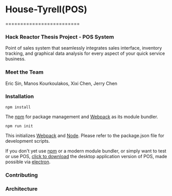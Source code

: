 # House-Tyrell(POS)
=========================

### Hack Reactor Thesis Project - POS System

Point of sales system that seamlessly integrates sales interface, inventory tracking, and graphical data analysis for every aspect of your quick service business.

### Meet the Team
Eric Sin,
Manos Kourkoulakos,
Xixi Chen,
Jerry Chen


### Installation

```
npm install
```

The [npm](http://npmjs.com/) for package management and [Webpack](https://webpack.js.org/) as its module bundler.


```
npm run init
```

This initializes [Webpack](https://webpack.js.org/) and [Node](https://nodejs.org/en/). Please refer to the package.json file for development scripts.


If you don't yet use [npm](http://npmjs.com/) or a modern module bundler, or simply want to test or use POS, [click to download](www.eric-sin.com) the desktop application version of POS, made possible via [electron](https://electronjs.org/).

### Contributing




### Architecture
